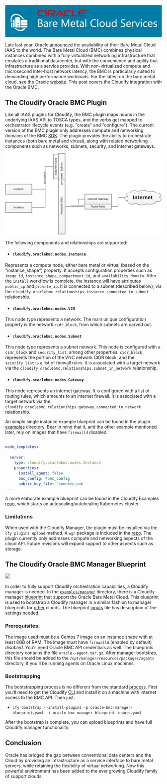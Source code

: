 <img src="https://github.com/dfilppi/posts/blob/master/images/bmc-plugin/oraclebmc.png" />

Late last year, Oracle [announced](https://blogs.oracle.com/cloud/entry/oracle_bare_metal_cloud_services) the availability of their Bare Metal Cloud IAAS to the world.  The Bare Metal Cloud (BMC) combines physical instances combined with a fully virtualized networking infrastructure that emulates a traditional datacenter, but with the convenience and agility that infrastructure as a service provides.  With non-virtualized compute and microsecond inter-host network latency, the BMC is particularly suited to demanding high performance workloads.  For the latest on the bare metal cloud, see the Oracle [website](https://cloud.oracle.com/en_US/bare-metal).  This post covers the Cloudify integration with the Oracle BMC.

## The Cloudify Oracle BMC Plugin

Like all IAAS plugins for Cloudify, the BMC plugin maps nouns in the underlying IAAS API to TOSCA types, and the verbs get mapped to orchestrator lifecycle events (e.g. "create" and "configure").  The current version of the BMC plugin only addresses compute and networking domains of the BMC [SDK](https://oracle-bare-metal-cloud-services-python-sdk.readthedocs.io/en/latest/).  The plugin provides the ability to orchestrate instances (both bare metal and virtual), along with related networking components such as networks, subnets, security, and internet gateways.

<img src="https://github.com/dfilppi/posts/blob/master/images/bmc-plugin/bmc-plugin-components.png" />

The following components and relationships are supported:

* #### `cloudify.oraclebmc.nodes.Instance`
Represents a compute node, either bare metal or virtual (based on the "instance_shape") property.  It accepts configuration properties such as `image_id`, `instance_shape`, `compartment_id`, and `availability_domain`.  After the `install` workflow is complete, the instance will have attributes `public_ip` and `private_ip`.  It is connected to a subnet (described below), via the `cloudify.oraclebmc.relationships.instance_connected_to_subnet` relationship.

* #### `cloudify.oraclebmc.nodes.VCN`
This node type represents a network.  The main unique configuration property is the network `cidr_block`, from which subnets are carved out.

* #### `cloudify.oraclebmc.nodes.Subnet`
This node type represents a subnet network.  This node is configured with a `cidr_block` and `security_list`, among other properties.  `cidr_block` represents the portion of the VNC network CIDR block, and the `security_list` is a list of firewall rules.  It is associated with a target network via the `cloudify.oraclebmc.relationships.subnet_in_network` relationship.

* #### `cloudify.oraclebmc.nodes.Gateway`
This node represents an internet gateway.  It is configured with a list of routing rules, which amounts to an internet firewall.  It is associated with a target network via the `cloudify.oraclebmc.relationships.gateway_connected_to_network` relationship.

An simple single instance example blueprint can be found in the plugin [examples](https://github.com/cloudify-incubator/cloudify-oraclebmc-plugin/blob/master/examples/blueprint/test.yaml) directory.  Bear in mind that it, and the other example mentioned later, rely on images that have `firewalld` disabled. 

```yaml

node_templates:

  server:
    type: cloudify.oraclebmc.nodes.Instance
    properties:
      install_agent: false
      bmc_config: *bmc_config
      public_key_file: 'somekey.pub'
...
```

A more elaborate example blueprint can be found in the Cloudify Examples [repo](https://github.com/cloudify-examples/simple-kubernetes-blueprint/blob/master/bmc-blueprint.yaml), which starts an autoscaling/autohealing Kubernetes cluster.

### Limitations

When used with the Cloudify Manager, the plugin must be installed via the `cfy plugins upload` method.  A `wgn` package is included in the [repo](https://github.com/cloudify-incubator/cloudify-oraclebmc-plugin).  The plugin currently only addresses compute and networking aspects of the cloud API.  Future revisions will expand support to other aspects such as storage.

## The Cloudify Oracle BMC Manager Blueprint

<img src="http://docs.getcloudify.org/3.4.1/images/architecture/cloudify_advanced_architecture.png"/>

In order to fully support Cloudify orchestration capabilities, a Cloudify manager is needed.  In the [`examples/manager`](https://github.com/cloudify-incubator/cloudify-oraclebmc-plugin/tree/master/examples/manager) directory, there is a Cloudify manager [blueprint](https://github.com/cloudify-incubator/cloudify-oraclebmc-plugin/blob/master/examples/manager/oracle-bmc-manager-blueprint.yaml) that support the Oracle Bare Metal Cloud.  This blueprint is used to bootstrap a Cloudify manager in a similar fashion to manager blueprints for [other](https://github.com/cloudify-cosmo/cloudify-manager-blueprints) clouds.  The blueprint [inputs](https://github.com/cloudify-incubator/cloudify-oraclebmc-plugin/blob/master/examples/manager/oracle-bmc-manager-blueprint-inputs.yaml) file has description of the settings needed.

### Prerequisites.

The image used must be a Centos 7 image on an instance shape with at least 8GB of RAM.  The image must have `firewalld` (enabled by default) _disabled_.  You'll need Oracle BMC API credentials as well.  The blueprints directory contains the file `oracle--agent.tar.gz`.  After manager bootstrap, this file should be added to the `/opt/manager/resources/packages/agents` directory, if you'll be running agents on Oracle Linux machines.

### Bootstrapping

The bootstrapping process is no different from the standard [process](http://docs.getcloudify.org/3.4.1/cli/bootstrap).  First you'll need to get the Cloudify [CLI](http://getcloudify.org/downloads/get_cloudify.html) and install it on a machine with internet access to the BMC API.  Then just:

* `cfy bootstrap --install-plugins -p oracle-bmc-manager-blueprint.yaml -i oracle-bmc-manager-blueprint-inputs.yaml`

After the bootstrap is complete, you can upload blueprints and have full Cloudify manager functionality.

## Conclusion

Oracle has bridged the gap between conventional data centers and the Cloud by providing an infrastructure as a service interface to bare metal servers, while retaining the flexibility of virtual networking.  Now this powerful environment has been added to the ever growing Cloudify family of support clouds.
